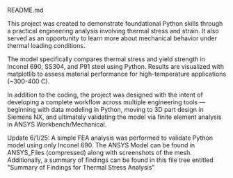 README.md

This project was created to demonstrate foundational Python skills through a practical engineering analysis involving thermal stress and strain. It also served as an opportunity to learn more about mechanical behavior under thermal loading conditions.

The model specifically compares thermal stress and yield strength in Inconel 690, SS304, and P91 steel using Python. Results are visualized with matplotlib to assess material performance for high-temperature applications (~300-400 C).

In addition to the coding, the project was designed with the intent of developing a complete workflow across multiple engineering tools — beginning with data modeling in Python, moving to 3D part design in Siemens NX, and ultimately validating the model via finite element analysis in ANSYS Workbench/Mechanical.

Update 6/1/25:
A simple FEA analysis was performed to validate Python model using only Inconel 690. The ANSYS Model can be found in ANSYS_Files (compressed) along with screenshots of the mesh. Additionally, a summary of findings can be found in this file tree entitled "Summary of Findings for Thermal Stress Analysis"